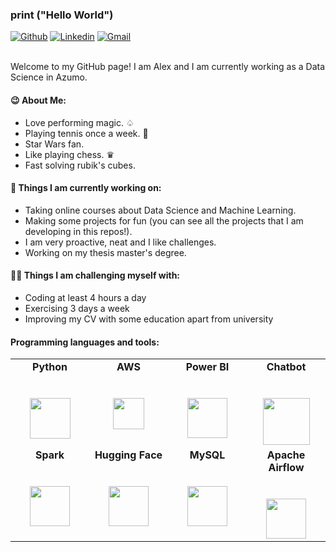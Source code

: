 ### print ("Hello World")

<!-- Photo there

<img align="right" alt="img" src="https://raw.githubusercontent.com/AleexSilva/AleexSilva/main/Photo.jpg" width="35%" height="250" />

-->

[![Github](https://img.shields.io/badge/-Github-000?style=flat&logo=Github&logoColor=white)](https://github.com/AleexSilva)
[![Linkedin](https://img.shields.io/badge/-LinkedIn-blue?style=flat&logo=Linkedin&logoColor=white)](https://www.linkedin.com/in/aleex-silva)
[![Gmail](https://img.shields.io/badge/-Gmail-c14438?style=flat&logo=Gmail&logoColor=white)](mailto:silva.alexis94@gmail.com)

<br />
Welcome to my GitHub page! I am Alex and I am currently working as a Data Science in Azumo.
<br />

#### 😉 About Me: 

- Love performing magic. ♤
- Playing tennis once a week. 🎾
- Star Wars fan.
- Like playing chess. ♛
- Fast solving rubik's cubes.


#### 🌱 Things I am currently working on: 

- Taking online courses about Data Science and Machine Learning.
- Making some projects for fun (you can see all the projects that I am developing in this repos!).
- I am very proactive, neat and I like challenges.
- Working on my thesis master's degree.

####  💪🏻 Things I am challenging myself with:
- Coding at least 4 hours a day
- Exercising 3 days a week
- Improving my CV with some education apart from university

####  Programming languages and tools: 
<table>
  <tbody>
    <tr valign="top">
      <td width="25%" align="center">
	      <span><strong>Python</strong></span><br><br><br>
        <img height="65px" src="https://upload.wikimedia.org/wikipedia/commons/thumb/c/c3/Python-logo-notext.svg/1200px-Python-logo-notext.svg.png">
      </td>
      <td width="25%" align="center">
	      <span><strong>AWS</strong></span><br><br><br>
        <img height="50px" src="https://cdn.svgporn.com/logos/aws.svg">
      </td>
      <td width="25%" align="center">
        <span><strong>Power BI</strong></span><br><br><br>
        <img height="64px" src="https://github.com/user-attachments/assets/eb6c1d42-f65a-472b-bcae-3f4e01925cb8">
      </td>
      <td width="25%" align="center">
        <span><strong>Chatbot</strong></span><br><br><br>
        <img height="75px" src="https://github.com/user-attachments/assets/de69237b-1e26-452b-9acb-09ce36a9cb3a">
      </td>
     </tr>
    <tr valign="top">
      <td width="25%" align="center">
        <span><strong>Spark</strong></span><br><br><br>
        <img height="64px" src="https://www.vectorlogo.zone/logos/apache_spark/apache_spark-ar21.svg">
      </td>
      <td width="25%" align="center">
        <span><strong>Hugging Face</strong></span><br><br><br>
        <img height="64px" src="https://cdn.prod.website-files.com/657639ebfb91510f45654149/67cb2328a0f5afcb01adc404_66bbf2250478cce84c3c3760_66bbf21b7f0ee244a1589b75_c3635b59-a3d2-444a-b636-a9d0061dcdde.png">
      </td>
      <td width="25%" align="center">
        <span><strong>MySQL</strong></span><br><br><br>
        <img height="64px" src="https://www.vectorlogo.zone/logos/mysql/mysql-ar21.svg">
      </td>
      <td width="25%" align="center">
        <span><strong>Apache Airflow</strong></span><br><br><br>
        <img height="64px" src="https://www.bigdatawire.com/wp-content/uploads/2018/05/apache-airflow-300x232.png">
      </td>
    </tr>

  </tbody>
</table>
